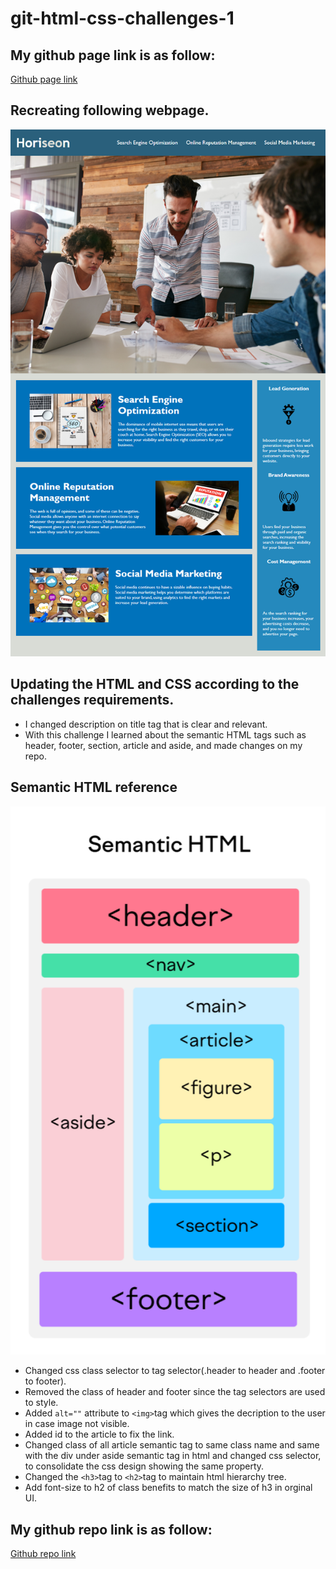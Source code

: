 # git-html-css-challenges-1

## My github page link is as follow:
[Github page link](https://salidamaharjan.github.io/git-html-css-challenges-1/)

## Recreating following webpage.
![image of webpage given in develop folder](assets/images/01-html-css-git-homework-demo.png)

## Updating the HTML and CSS according to the challenges requirements.

* I changed description on title tag that is clear and relevant.
* With this challenge I learned about the semantic HTML tags such as header, footer, section, article and aside, and made changes on my repo.
## Semantic HTML reference
![image of semantic HTML diagram](assets/images/semantic-html.png)

* Changed css class selector to tag selector(.header to header and .footer to footer).
* Removed the class of header and footer since the tag selectors are used to style.
* Added `alt=""` attribute to `<img>`tag which gives the decription to the user in case image not visible.
* Added id to the article to fix the link.
* Changed class of all article semantic tag to same class name and same with the div under aside semantic tag in html and changed css selector, to consolidate the css design showing the same property.
* Changed the `<h3>`tag to `<h2>`tag to maintain html hierarchy tree.
* Add font-size to h2 of class benefits to match the size of h3 in orginal UI.


## My github repo link is as follow:
[Github repo link](https://github.com/salidamaharjan/git-html-css-challenges-1)



